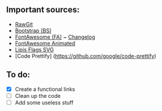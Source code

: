 ## Important sources:
- [RawGit](https://rawgit.com/)
- [Bootstrap (BS)](https://getbootstrap.com/)
- [FontAwesome (FA)](https://fontawesome.com/) ~ [Changelog](https://github.com/FortAwesome/Font-Awesome/blob/master/CHANGELOG.md)
- [FontAwesome Animated](https://l-lin.github.io/font-awesome-animation/)
- [Lipis Flags SVG](http://flag-icon-css.lip.is/)
- [Code Prettify] (https://github.com/google/code-prettify)


## To do:
- [x] Create a functional links
- [ ] Clean up the code
- [ ] Add some useless stuff
